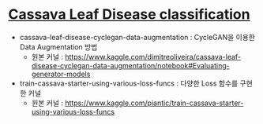 # [Cassava Leaf Disease classification](https://www.kaggle.com/c/cassava-leaf-disease-classification/overview)
- cassava-leaf-disease-cyclegan-data-augmentation : CycleGAN을 이용한 Data Augmentation 방법 
  - 원본 커널 : https://www.kaggle.com/dimitreoliveira/cassava-leaf-disease-cyclegan-data-augmentation/notebook#Evaluating-generator-models
- train-cassava-starter-using-various-loss-funcs : 다양한 Loss 함수를 구현한 커널 
  - 원본 커널 : https://www.kaggle.com/piantic/train-cassava-starter-using-various-loss-funcs